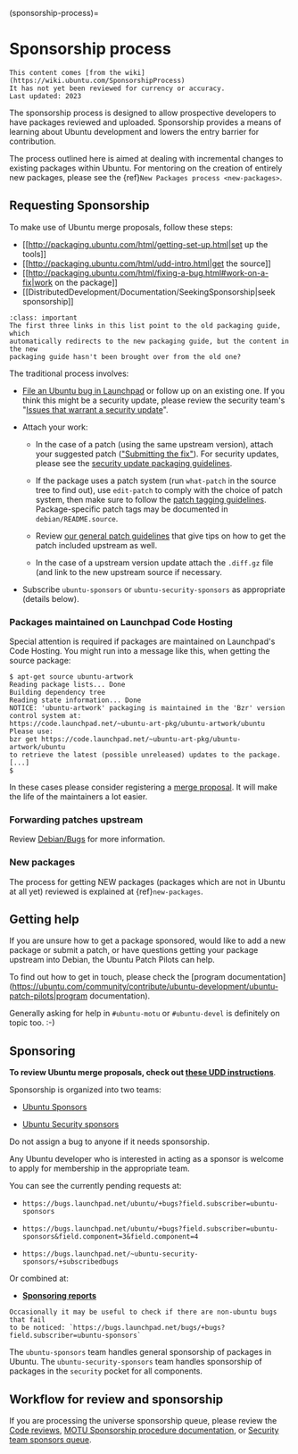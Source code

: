 (sponsorship-process)=
# Sponsorship process

```{note}
This content comes [from the wiki](https://wiki.ubuntu.com/SponsorshipProcess)
It has not yet been reviewed for currency or accuracy.
Last updated: 2023
```

The sponsorship process is designed to allow prospective developers to have
packages reviewed and uploaded. Sponsorship provides a means of learning about
Ubuntu development and lowers the entry barrier for contribution.

The process outlined here is aimed at dealing with incremental changes to
existing packages within Ubuntu. For mentoring on the creation of entirely new
packages, please see the
{ref}`New Packages process <new-packages>`.

## Requesting Sponsorship

To make use of Ubuntu merge proposals, follow these steps:

* [[http://packaging.ubuntu.com/html/getting-set-up.html|set up the tools]]
* [[http://packaging.ubuntu.com/html/udd-intro.html|get the source]]
* [[http://packaging.ubuntu.com/html/fixing-a-bug.html#work-on-a-fix|work on the package]]
* [[DistributedDevelopment/Documentation/SeekingSponsorship|seek sponsorship]]

```{admonition} Incorrect redirects
:class: important
The first three links in this list point to the old packaging guide, which
automatically redirects to the new packaging guide, but the content in the new
packaging guide hasn't been brought over from the old one?
```

The traditional process involves:

* [File an Ubuntu bug in Launchpad](https://bugs.launchpad.net/ubuntu/+filebug)
  or follow up on an existing one. If you think this might be a security update,
  please review the security team's
  "[Issues that warrant a security update](https://wiki.ubuntu.com/SecurityTeam/UpdateProcedures#Issues.2520that.2520warrant.2520a.2520security.2520update)".

* Attach your work:

  * In the case of a patch (using the same upstream version), attach your
    suggested patch (["Submitting the fix"](https://packaging.ubuntu.com/html/fixing-a-bug.html#submitting-the-fix-and-getting-it-included)).
    For security updates, please see the [security update packaging guidelines](https://wiki.ubuntu.com/SecurityTeam/UpdatePreparation#Packaging).

  * If the package uses a patch system (run `what-patch` in the source tree to
    find out), use `edit-patch` to comply with the choice of patch system, then
    make sure to follow the [patch tagging guidelines](https://wiki.ubuntu.com/UbuntuDevelopment/PatchTaggingGuidelines).
    Package-specific patch tags may be documented in `debian/README.source`.

  * Review [our general patch guidelines](https://wiki.ubuntu.com/UbuntuDevelopment/Patches)
    that give tips on how to get the patch included upstream as well.

  * In the case of a upstream version update attach the `.diff.gz` file (and
    link to the new upstream source if necessary.

* Subscribe `ubuntu-sponsors` or `ubuntu-security-sponsors` as appropriate
  (details below).

### Packages maintained on Launchpad Code Hosting

Special attention is required if packages are maintained on Launchpad's Code
Hosting. You might run into a message like this, when getting the source
package:

```
$ apt-get source ubuntu-artwork
Reading package lists... Done
Building dependency tree       
Reading state information... Done
NOTICE: 'ubuntu-artwork' packaging is maintained in the 'Bzr' version control system at:
https://code.launchpad.net/~ubuntu-art-pkg/ubuntu-artwork/ubuntu
Please use:
bzr get https://code.launchpad.net/~ubuntu-art-pkg/ubuntu-artwork/ubuntu
to retrieve the latest (possible unreleased) updates to the package.
[...]
$ 
```

In these cases please consider registering a
[merge proposal](https://help.launchpad.net/BranchMergeProposals). It will make
the life of the maintainers a lot easier.

### Forwarding patches upstream

Review [Debian/Bugs](https://wiki.ubuntu.com/Debian/Bugs) for more information.

### New packages

The process for getting NEW packages (packages which are not in Ubuntu at all
yet) reviewed is explained at {ref}`new-packages`.

## Getting help

If you are unsure how to get a package sponsored, would like to add a new
package or submit a patch, or have questions getting your package upstream
into Debian, the Ubuntu Patch Pilots can help.

To find out how to get in touch, please check the
[program documentation](https://ubuntu.com/community/contribute/ubuntu-development/ubuntu-patch-pilots|program documentation).

Generally asking for help in `#ubuntu-motu` or `#ubuntu-devel` is definitely on
topic too. :-)

## Sponsoring

**To review Ubuntu merge proposals, check out
[these UDD instructions](http://packaging.ubuntu.com/html/udd-uploading.html)**.

Sponsorship is organized into two teams:

* [Ubuntu Sponsors](https://launchpad.net/~ubuntu-sponsors)

* [Ubuntu Security sponsors](https://launchpad.net/~ubuntu-security-sponsors)

Do not assign a bug to anyone if it needs sponsorship.

Any Ubuntu developer who is interested in acting as a sponsor is welcome to
apply for membership in the appropriate team.

You can see the currently pending requests at:

* `https://bugs.launchpad.net/ubuntu/+bugs?field.subscriber=ubuntu-sponsors`

* `https://bugs.launchpad.net/ubuntu/+bugs?field.subscriber=ubuntu-sponsors&field.component=3&field.component=4`

* `https://bugs.launchpad.net/~ubuntu-security-sponsors/+subscribedbugs`

Or combined at:

* **[Sponsoring reports](http://sponsoring-reports.ubuntu.com/)**

```{note}
Occasionally it may be useful to check if there are non-ubuntu bugs that fail
to be noticed: `https://bugs.launchpad.net/bugs/+bugs?field.subscriber=ubuntu-sponsors`
```

The `ubuntu-sponsors` team handles general sponsorship of packages in Ubuntu.
The `ubuntu-security-sponsors` team handles sponsorship of packages in the
`security` pocket for all components.

## Workflow for review and sponsorship

If you are processing the universe sponsorship queue, please review the
[Code reviews](https://wiki.ubuntu.com/UbuntuDevelopment/CodeReviews),
[MOTU Sponsorship procedure documentation](https://wiki.ubuntu.com/MOTU/Sponsorship/SponsorsQueue),
or
[Security team sponsors queue](https://wiki.ubuntu.com/SecurityTeam/SponsorsQueue).





